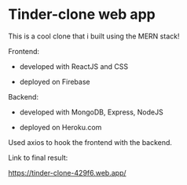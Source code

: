 # Tinder-clone web app
This is a cool clone that i built using the MERN stack!


Frontend:
  
  * developed with ReactJS and CSS
  
  * deployed on Firebase
  

Backend:
  
  * developed with MongoDB, Express, NodeJS
  
  * deployed on Heroku.com
  
  
 Used axios to hook the frontend with the backend.

Link to final result:

https://tinder-clone-429f6.web.app/

